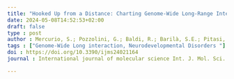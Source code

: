 ```yaml
---
title: "Hooked Up from a Distance: Charting Genome-Wide Long-Range Interaction Maps in Neural Cells Chromatin to Identify Novel Candidate Genes for Neurodevelopmental Disorders"
date: 2024-05-08T14:52:53+02:00
draft: false
type : post 
author : Mercurio, S.; Pozzolini, G.; Baldi, R.; Barilà, S.E.; Pitasi, M.; Catona, O.; D’Aurizio, R.; Nicolis, S.K
tags : ["Genome-Wide Long interaction, Neurodevelopmental Disorders "]
doi : https://doi.org/10.3390/ijms24021164
journal : International journal of molecular science Int. J. Mol. Sci. 2023, 24, 1164. https://doi.org/10.3390/ijms24021164

---
```


